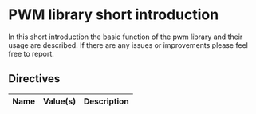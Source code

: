 # PWM library short introduction

In this short introduction the basic function of the pwm library and their usage are described. If there are any issues or improvements please feel free to report.

## Directives

| Name          | Value(s)              | Description                        |
|---------------|:----------------------|------------------------------------|
